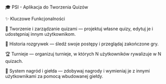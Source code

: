 🎓 PSI - Aplikacja do Tworzenia Quizów

✨ Kluczowe Funkcjonalności

📝 Tworzenie i zarządzanie quizami — projektuj własne quizy, edytuj je i udostępniaj innym użytkownikom.

📖 Historia rozgrywek — śledź swoje postępy i przeglądaj zakończone gry.

🏆 Turnieje — organizuj turnieje, w których N użytkowników rywalizuje w N quizach.

🎁 System nagród i giełda — zdobywaj nagrody i wymieniaj je z innymi użytkownikami za pomocą wbudowanej giełdy.

